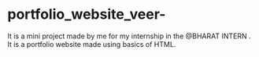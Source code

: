 # portfolio_website_veer-
It is a mini project made by me for my internship in the @BHARAT INTERN . It is a portfolio website made using basics of HTML. 
